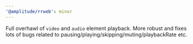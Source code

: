 ```yaml
---
'@amplitude/rrweb': minor
---
```


Full overhawl of `video` and `audio` element playback. More robust and fixes lots of bugs related to pausing/playing/skipping/muting/playbackRate etc.
